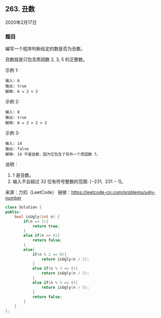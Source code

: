 ## 263. 丑数

2020年2月17日

### 题目

编写一个程序判断给定的数是否为丑数。

丑数就是只包含质因数 2, 3, 5 的正整数。

示例 1:
```no
输入: 6
输出: true
解释: 6 = 2 × 3
```

示例 2:
```no
输入: 8
输出: true
解释: 8 = 2 × 2 × 2
```

示例 3:
```no
输入: 14
输出: false 
解释: 14 不是丑数，因为它包含了另外一个质因数 7。
```
说明：

1. 1 是丑数。
2. 输入不会超过 32 位有符号整数的范围: [−231,  231 − 1]。

来源：力扣（LeetCode）
链接：https://leetcode-cn.com/problems/ugly-number

```cpp
class Solution {
public:
    bool isUgly(int n) {
        if(n == 1){
            return true;
        }
        else if(n == 0){
            return false;
        }
        else{
            if(n % 2 == 0){
                return isUgly(n / 2);
            }
            else if(n % 3 == 0){
                return isUgly(n / 3);
            }
            else if(n % 5 == 0){
                return isUgly(n / 5);
            }
            return false;
        }
    }
};
```